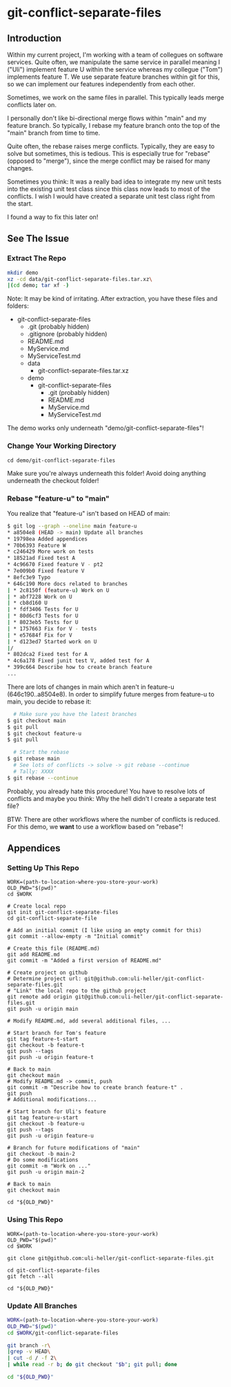 git-conflict-separate-files
===========================

Introduction
------------

Within my current project, I'm working with a team of collegues
on software services. Quite often, we manipulate the same
service in parallel meaning I ("Uli") implement feature U
within the service whereas my collegue ("Tom") implements
feature T. We use separate feature branches within
git for this, so we can implement our features independently
from each other.

Sometimes, we work on the same files in parallel.
This typically leads merge conflicts later on.

I personally don't like bi-directional merge flows
within "main" and my feature branch. So typically, I rebase
my feature branch onto the top of the "main" branch from
time to time.

Quite often, the rebase raises merge conflicts.
Typically, they are easy to solve but sometimes, this
is tedious. This is especially true for "rebase" (opposed to "merge"),
since the merge conflict may be raised for many changes.

Sometimes you think: It was a really bad idea to integrate
my new unit tests into the existing unit test class since
this class now leads to most of the conflicts. I wish I
would have created a separate unit test class right from
the start.

I found a way to fix this later on!

See The Issue
-------------

### Extract The Repo

```sh
mkdir demo
xz -cd data/git-conflict-separate-files.tar.xz\
|(cd demo; tar xf -)
```

Note: It may be kind of irritating.
After extraction, you have these files and folders:

- git-conflict-separate-files
  - .git (probably hidden)
  - .gitignore (probably hidden)
  - README.md
  - MyService.md
  - MyServiceTest.md
  - data
    - git-conflict-separate-files.tar.xz
  - demo
    - git-conflict-separate-files
      - .git (probably hidden)
      - README.md
      - MyService.md
      - MyServiceTest.md

The demo works only underneath "demo/git-conflict-separate-files"!

### Change Your Working Directory

```
cd demo/git-conflict-separate-files
```

Make sure you're always underneath this folder!
Avoid doing anything underneath the checkout folder!

### Rebase "feature-u" to "main"

You realize that "feature-u" isn't based on HEAD of main:

```sh
$ git log --graph --oneline main feature-u
* a8504e8 (HEAD -> main) Update all branches
* 19798ea Added appendices
* 70b6393 Feature W
* c246429 More work on tests
* 18521ad Fixed test A
* 4c96670 Fixed feature V - pt2
* 7e009b0 Fixed feature V
* 8efc3e9 Typo
* 646c190 More docs related to branches
| * 2c8150f (feature-u) Work on U
| * abf7228 Work on U
| * cb8d160 U
| * fdf3406 Tests for U
| * 80d6cf3 Tests for U
| * 8023eb5 Tests for U
| * 1757663 Fix for V - tests
| * e57684f Fix for V
| * d123ed7 Started work on U
|/  
* 802dca2 Fixed test for A
* 4c6a178 Fixed junit test V, added test for A
* 399c664 Describe how to create branch feature
...
```

There are lots of changes in main which aren't in feature-u
(646c190..a8504e8). In order to simplify future merges from
feature-u to main, you decide to rebase it:

```sh
  # Make sure you have the latest branches
$ git checkout main
$ git pull
$ git checkout feature-u
$ git pull

  # Start the rebase
$ git rebase main
  # See lots of conflicts -> solve -> git rebase --continue
  # Tally: XXXX
$ git rebase --continue
```

Probably, you already hate this procedure!
You have to resolve lots of conflicts
and maybe you think: Why the hell
didn't I create a separate test file?

BTW: There are other workflows
where the number of conflicts is reduced.
For this demo, we **want** to use a workflow
based on "rebase"!

Appendices
----------

### Setting Up This Repo

```
WORK=(path-to-location-where-you-store-your-work)
OLD_PWD="$(pwd)"
cd $WORK

# Create local repo
git init git-conflict-separate-files
cd git-conflict-separate-file

# Add an initial commit (I like using an empty commit for this)
git commit --allow-empty -m "Initial commit"

# Create this file (README.md)
git add README.md
git commit -m "Added a first version of README.md"

# Create project on github
# Determine project url: git@github.com:uli-heller/git-conflict-separate-files.git
# "Link" the local repo to the github project
git remote add origin git@github.com:uli-heller/git-conflict-separate-files.git
git push -u origin main

# Modify README.md, add several additional files, ...

# Start branch for Tom's feature
git tag feature-t-start
git checkout -b feature-t
git push --tags
git push -u origin feature-t

# Back to main
git checkout main
# Modify README.md -> commit, push
git commit -m "Describe how to create branch feature-t" .
git push
# Additional modifications...

# Start branch for Uli's feature
git tag feature-u-start
git checkout -b feature-u
git push --tags
git push -u origin feature-u

# Branch for future modifications of "main"
git checkout -b main-2
# Do some modifications
git commit -m "Work on ..."
git push -u origin main-2

# Back to main
git checkout main

cd "${OLD_PWD}"
```

### Using This Repo

```
WORK=(path-to-location-where-you-store-your-work)
OLD_PWD="$(pwd)"
cd $WORK

git clone git@github.com:uli-heller/git-conflict-separate-files.git

cd git-conflict-separate-files
git fetch --all

cd "${OLD_PWD}"
```

### Update All Branches

```sh
WORK=(path-to-location-where-you-store-your-work)
OLD_PWD="$(pwd)"
cd $WORK/git-conflict-separate-files

git branch -r\
|grep -v HEAD\
| cut -d / -f 2\
| while read -r b; do git checkout "$b"; git pull; done

cd "${OLD_PWD}"
```
